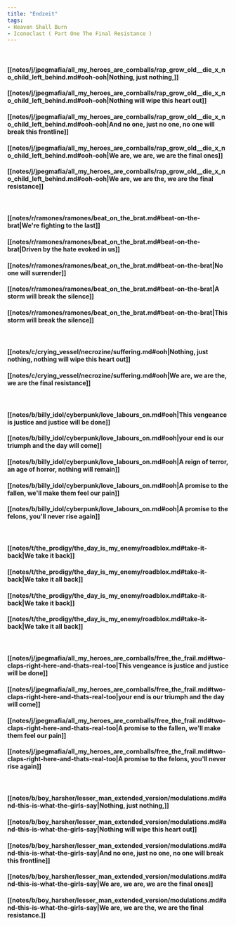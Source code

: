 ```yaml
---
title: "Endzeit"
tags:
- Heaven Shall Burn
- Iconoclast ( Part One The Final Resistance )
---
```

&nbsp;
#### [[notes/j/jpegmafia/all_my_heroes_are_cornballs/rap_grow_old__die_x_no_child_left_behind.md#ooh-ooh|Nothing, just nothing,]]
#### [[notes/j/jpegmafia/all_my_heroes_are_cornballs/rap_grow_old__die_x_no_child_left_behind.md#ooh-ooh|Nothing will wipe this heart out]]
#### [[notes/j/jpegmafia/all_my_heroes_are_cornballs/rap_grow_old__die_x_no_child_left_behind.md#ooh-ooh|And no one, just no one, no one will break this frontline]]
#### [[notes/j/jpegmafia/all_my_heroes_are_cornballs/rap_grow_old__die_x_no_child_left_behind.md#ooh-ooh|We are, we are, we are the final ones]]
#### [[notes/j/jpegmafia/all_my_heroes_are_cornballs/rap_grow_old__die_x_no_child_left_behind.md#ooh-ooh|We are, we are the, we are the final resistance]]
&nbsp;
#### [[notes/r/ramones/ramones/beat_on_the_brat.md#beat-on-the-brat|We're fighting to the last]]
#### [[notes/r/ramones/ramones/beat_on_the_brat.md#beat-on-the-brat|Driven by the hate evoked in us]]
#### [[notes/r/ramones/ramones/beat_on_the_brat.md#beat-on-the-brat|No one will surrender]]
#### [[notes/r/ramones/ramones/beat_on_the_brat.md#beat-on-the-brat|A storm will break the silence]]
#### [[notes/r/ramones/ramones/beat_on_the_brat.md#beat-on-the-brat|This storm will break the silence]]
&nbsp;
#### [[notes/c/crying_vessel/necrozine/suffering.md#ooh|Nothing, just nothing, nothing will wipe this heart out]]
#### [[notes/c/crying_vessel/necrozine/suffering.md#ooh|We are, we are the, we are the final resistance]]
&nbsp;
#### [[notes/b/billy_idol/cyberpunk/love_labours_on.md#ooh|This vengeance is justice and justice will be done]]
#### [[notes/b/billy_idol/cyberpunk/love_labours_on.md#ooh|your end is our triumph and the day will come]]
#### [[notes/b/billy_idol/cyberpunk/love_labours_on.md#ooh|A reign of terror, an age of horror, nothing will remain]]
#### [[notes/b/billy_idol/cyberpunk/love_labours_on.md#ooh|A promise to the fallen, we'll make them feel our pain]]
#### [[notes/b/billy_idol/cyberpunk/love_labours_on.md#ooh|A promise to the felons, you'll never rise again]]
&nbsp;
#### [[notes/t/the_prodigy/the_day_is_my_enemy/roadblox.md#take-it-back|We take it back]]
#### [[notes/t/the_prodigy/the_day_is_my_enemy/roadblox.md#take-it-back|We take it all back]]
#### [[notes/t/the_prodigy/the_day_is_my_enemy/roadblox.md#take-it-back|We take it back]]
#### [[notes/t/the_prodigy/the_day_is_my_enemy/roadblox.md#take-it-back|We take it all back]]
&nbsp;
#### [[notes/j/jpegmafia/all_my_heroes_are_cornballs/free_the_frail.md#two-claps-right-here-and-thats-real-too|This vengeance is justice and justice will be done]]
#### [[notes/j/jpegmafia/all_my_heroes_are_cornballs/free_the_frail.md#two-claps-right-here-and-thats-real-too|your end is our triumph and the day will come]]
#### [[notes/j/jpegmafia/all_my_heroes_are_cornballs/free_the_frail.md#two-claps-right-here-and-thats-real-too|A promise to the fallen, we'll make them feel our pain]]
#### [[notes/j/jpegmafia/all_my_heroes_are_cornballs/free_the_frail.md#two-claps-right-here-and-thats-real-too|A promise to the felons, you'll never rise again]]
&nbsp;
#### [[notes/b/boy_harsher/lesser_man_extended_version/modulations.md#and-this-is-what-the-girls-say|Nothing, just nothing,]]
#### [[notes/b/boy_harsher/lesser_man_extended_version/modulations.md#and-this-is-what-the-girls-say|Nothing will wipe this heart out]]
#### [[notes/b/boy_harsher/lesser_man_extended_version/modulations.md#and-this-is-what-the-girls-say|And no one, just no one, no one will break this frontline]]
#### [[notes/b/boy_harsher/lesser_man_extended_version/modulations.md#and-this-is-what-the-girls-say|We are, we are, we are the final ones]]
#### [[notes/b/boy_harsher/lesser_man_extended_version/modulations.md#and-this-is-what-the-girls-say|We are, we are the, we are the final resistance.]]
